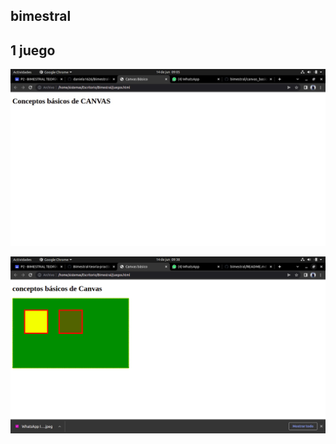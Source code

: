 ## bimestral

## 1 juego 

![](img/WhatsApp%20Image%202022-06-14%20at%209.05.15%20AM.jpeg)

![](img/Captura%20de%20pantalla%20de%202022-06-14%2009-38-31.png)